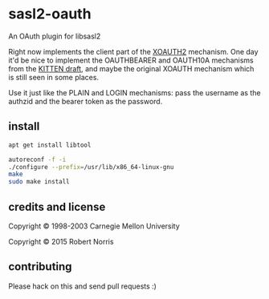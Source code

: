 # sasl2-oauth

An OAuth plugin for libsasl2

Right now implements the client part of the
[XOAUTH2](https://developers.google.com/gmail/xoauth2_protocol) mechanism. One
day it'd be nice to implement the OAUTHBEARER and OAUTH10A mechanisms from the
[KITTEN draft](https://tools.ietf.org/html/draft-ietf-kitten-sasl-oauth-22),
and maybe the original XOAUTH mechanism which is still seen in some places.

Use it just like the PLAIN and LOGIN mechanisms: pass the username as the
authzid and the bearer token as the password.

## install

```sh
apt get install libtool
```

```sh
autoreconf -f -i
./configure --prefix=/usr/lib/x86_64-linux-gnu
make
sudo make install
```

## credits and license

Copyright © 1998-2003 Carnegie Mellon University

Copyright © 2015 Robert Norris

## contributing

Please hack on this and send pull requests :)

